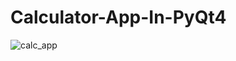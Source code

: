# Calculator-App-In-PyQt4
![calc_app](https://user-images.githubusercontent.com/21356411/47967719-8b2cab00-e086-11e8-8ab5-5b4d689498c1.png)
